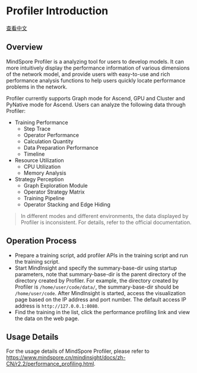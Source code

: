 # Profiler Introduction

[查看中文](./README_CN.md)

## Overview

MindSpore Profiler is a analyzing tool for users to develop models. It can more intuitively display the performance information of various dimensions of the network model, and provide users with easy-to-use and rich performance analysis functions to help users quickly locate performance problems in the network.

Profiler currently supports Graph mode for Ascend, GPU and Cluster and PyNative mode for Ascend. Users can analyze the following data through Profiler:

- Training Performance
    - Step Trace
    - Operator Performance
    - Calculation Quantity
    - Data Preparation Performance
    - Timeline
- Resource Utilization
    - CPU Utilization
    - Memory Analysis
- Strategy Perception
    - Graph Exploration Module
    - Operator Strategy Matrix
    - Training Pipeline
    - Operator Stacking and Edge Hiding

> In different modes and different environments, the data displayed by Profiler is inconsistent. For details, refer to the official documentation.

## Operation Process

- Prepare a training script, add profiler APIs in the training script
  and run the training script.
- Start MindInsight and specify the summary-base-dir using startup
  parameters, note that summary-base-dir is the parent directory of the
  directory created by Profiler. For example, the directory created by
  Profiler is ``/home/user/code/data/``, the summary-base-dir should be
  ``/home/user/code``. After MindInsight is started, access the
  visualization page based on the IP address and port number. The
  default access IP address is ``http://127.0.0.1:8080``.
- Find the training in the list, click the performance profiling link
  and view the data on the web page.

## Usage Details

For the usage details of MindSpore Profiler, please refer to <https://www.mindspore.cn/mindinsight/docs/zh-CN/r2.2/performance_profiling.html>.
